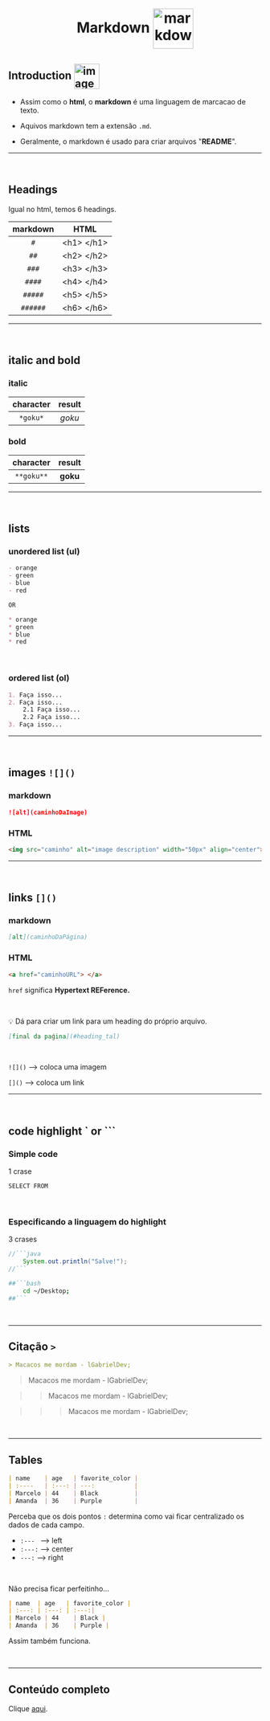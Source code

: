 <h1 align="center">
    Markdown
    <img src="https://visualpharm.com/assets/81/Markdown-595b40b75ba036ed117d9f53.svg" alt="markdown icon" width="80px" align="center">
</h1>

##  Introduction <img src="https://cdn-icons-png.flaticon.com/512/1436/1436664.png" alt="imagem" width="50px" align="center">

- Assim como o **html**, o **markdown** é uma linguagem de marcacao de texto.

- Aquivos markdown tem a extensão `.md`.

- Geralmente, o markdown é usado para criar arquivos "**README**".

<hr>
<br>

## Headings
Igual no html, temos 6 headings.

| markdown   | HTML                  |
|:---:       |      :---:            |
| `#`        | &lt;h1&gt; &lt;/h1&gt;|
| `##`       | &lt;h2&gt; &lt;/h2&gt;|
| `###`      | &lt;h3&gt; &lt;/h3&gt;|
| `####`     | &lt;h4&gt; &lt;/h4&gt;|
| `#####`    | &lt;h5&gt; &lt;/h5&gt;|
| `######`   | &lt;h6&gt; &lt;/h6&gt;|


<hr>
<br>

## italic and bold

### italic

| character | result |
| :---:     | :---:  |
|`*goku*`   | *goku* |

### bold

| character | result   |
| :---:     | :---:    |
|`**goku**` | **goku** |

<hr>
<br>

## lists

### unordered list  (**ul**)

```markdown
- orange
- green
- blue
- red

OR

* orange
* green
* blue
* red
```

<br>

### ordered list  (**ol**)

```markdown
1. Faça isso...
2. Faça isso...
    2.1 Faça isso...
    2.2 Faça isso...
3. Faça isso...
```

<hr>
<br>

## images  `![]()`

### markdown

```markdown
![alt](caminhoDaImage)
```

### HTML

```html
<img src="caminho" alt="image description" width="50px" align="center">
```

<hr>
<br>

## links  `[]()`

### markdown

```markdown
[alt](caminhoDaPágina)
```

### HTML

```html
<a href="caminhoURL"> </a>
```

`href` significa **Hypertext REFerence.**

<br>

💡 Dá para criar um link para um heading do próprio arquivo.

```markdown
[final da paǵina](#heading_tal)
```
<br>


`![]()` --> coloca uma imagem

`[]()`  --> coloca um link


<hr>
<br>


## code highlight **`** or **```**

### Simple code 
1 crase

`SELECT FROM`

<br>

### Especificando a linguagem do highlight
3 crases

```java
//```java
    System.out.println("Salve!");
//```
```


```bash
##```bash
    cd ~/Desktop;
##```
```


<br>
<hr>

## Citação `>`

```markdown
> Macacos me mordam - lGabrielDev;
```

> Macacos me mordam - lGabrielDev;

>> Macacos me mordam - lGabrielDev;

>>> Macacos me mordam - lGabrielDev;

<br>
<hr>

## Tables


```markdown
| name    | age   | favorite_color |
| :----   | :---: | ---:           |
| Marcelo | 44    | Black          |
| Amanda  | 36    | Purple         |
```
Perceba que os dois pontos `:` determina como vai ficar centralizado os dados de cada campo.


- `:--- `  --> left
- `:---:`  --> center
- `---:`   --> right

<br>

Não precisa ficar perfeitinho...

```markdown
| name  | age   | favorite_color |
| :---: | :---: | :---:|
| Marcelo | 44    | Black |
| Amanda  | 36    | Purple |
```

Assim também funciona.

<br>
<hr>

## Conteúdo completo
Clique <a href="https://learn.getgrav.org/17/content/markdown"> aqui</a>.